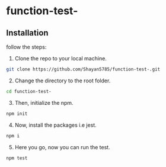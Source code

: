 # function-test-

## Installation

follow the steps:
1)  Clone the repo to your local machine. 

```bash
git clone https://github.com/Shayan5785/function-test-.git
```

2) Change the directory to the root folder.

```bash
cd function-test-
```

3) Then, initialize the npm.

```bash
npm init
```
4) Now, install the packages i.e jest.

```bash
npm i
```
5) Here you go, now you can run the test.

```bash
npm test
```
